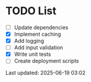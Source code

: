 # TODO List

- [ ] Update dependencies
- [x] Implement caching
- [x] Add logging
- [ ] Add input validation
- [x] Write unit tests
- [ ] Create deployment scripts

Last updated: 2025-06-19 03:02
